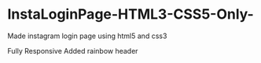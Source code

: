 # InstaLoginPage-HTML3-CSS5-Only-
Made instagram login page using html5 and css3

Fully Responsive 
Added rainbow header
